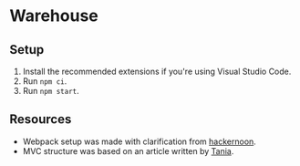 # Warehouse

## Setup

1. Install the recommended extensions if you're using Visual Studio Code.
2. Run `npm ci`.
3. Run `npm start`.

## Resources
- Webpack setup was made with clarification from [hackernoon](https://hackernoon.com/lets-start-with-webpack-4-91a0f1dba02e).
- MVC structure was based on an article written by [Tania](https://www.taniarascia.com/javascript-mvc-todo-app/).
